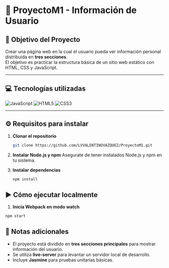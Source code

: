 # 👤 ProyectoM1 - Información de Usuario

## 🎯 Objetivo del Proyecto
Crear una página web en la cual el usuario pueda ver información personal distribuida en **tres secciones**.  
El objetivo es practicar la estructura básica de un sitio web estático con HTML, CSS y JavaScript.

---

## 💻 Tecnologías utilizadas
![JavaScript](https://img.shields.io/badge/JavaScript-F7DF1E?logo=javascript&logoColor=000&style=for-the-badge)
![HTML5](https://img.shields.io/badge/HTML5-E34F26?logo=html5&logoColor=fff&style=for-the-badge)
![CSS3](https://img.shields.io/badge/CSS-1572B6?logo=css3&logoColor=fff&style=for-the-badge)

---

## ⚙️ Requisitos para instalar

1. **Clonar el repositorio**
   ```bash
   git clone https://github.com/LVVALENTINOVAZQUEZ/ProyectoM1.git

2. **Instalar Node.js y npm**
Asegurate de tener instalados Node.js y npm en tu sistema.

3. **Instalar dependencias**
   ```bash
   npm install


  ##  ▶️ Cómo ejecutar localmente
   
   1. **Inicia Webpack en modo watch**
   ```bash
   npm start
   ```

## 📌 Notas adicionales
- El proyecto está dividido en **tres secciones principales** para mostrar información del usuario.  
- Se utiliza **live-server** para levantar un servidor local de desarrollo.  
- Incluye **Jasmine** para pruebas unitarias básicas.  
